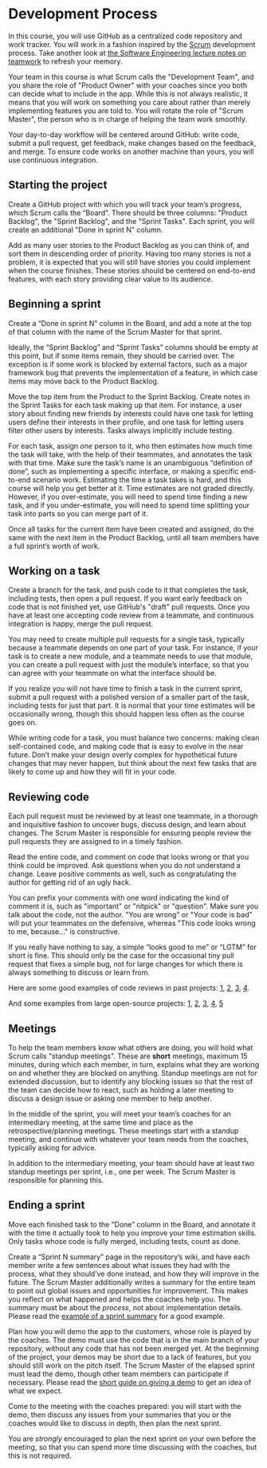 # Development Process

In this course, you will use GitHub as a centralized code repository and work tracker.
You will work in a fashion inspired by the [Scrum](https://www.scrum.org/resources/what-is-scrum) development process.
Take another look at [the Software Engineering lecture notes on teamwork](../../lectures/Teamwork) to refresh your memory.

Your team in this course is what Scrum calls the "Development Team", and you share the role of "Product Owner" with your coaches since you both can decide what to include in the app.
While this is not always realistic, it means that you will work on something you care about rather than merely implementing features you are told to.
You will rotate the role of "Scrum Master", the person who is in charge of helping the team work smoothly.

Your day-to-day workflow will be centered around GitHub: write code, submit a pull request, get feedback, make changes based on the feedback, and merge.
To ensure code works on another machine than yours, you will use continuous integration.


## Starting the project

Create a GitHub project with which you will track your team’s progress, which Scrum calls the “Board”.
There should be three columns: "Product Backlog", the "Sprint Backlog", and the "Sprint Tasks". Each sprint, you will create an additional "Done in sprint N" column.

Add as many user stories to the Product Backlog as you can think of, and sort them in descending order of priority.
Having too many stories is not a problem, it is expected that you will still have stories you could implement when the course finishes.
These stories should be centered on end-to-end features, with each story providing clear value to its audience.


## Beginning a sprint

Create a “Done in sprint N” column in the Board, and add a note at the top of that column with the name of the Scrum Master for that sprint.

Ideally, the “Sprint Backlog” and “Sprint Tasks” columns should be empty at this point, but if some items remain, they should be carried over.
The exception is if some work is blocked by external factors, such as a major framework bug that prevents the implementation of a feature, in which case items may move back to the Product Backlog.

Move the top item from the Product to the Sprint Backlog.
Create notes in the Sprint Tasks for each task making up that item.
For instance, a user story about finding new friends by interests could have one task for letting users define their interests in their profile,
and one task for letting users filter other users by interests.
Tasks always implicitly include testing.

For each task, assign _one_ person to it, who then estimates how much time the task will take, with the help of their teammates, and annotates the task with that time.
Make sure the task’s name is an unambiguous “definition of done”, such as implementing a specific interface, or making a specific end-to-end scenario work.
Estimating the time a task takes is hard, and this course will help you get better at it.
Time estimates are not graded directly. However, if you over-estimate, you will need to spend time finding a new task,
and if you under-estimate, you will need to spend time splitting your task into parts so you can merge part of it.

Once all tasks for the current item have been created and assigned, do the same with the next item in the Product Backlog, until all team members have a full sprint’s worth of work.


## Working on a task

Create a branch for the task, and push code to it that completes the task, including tests, then open a pull request.
If you want early feedback on code that is not finished yet, use GitHub's "draft" pull requests.
Once you have at least one accepting code review from a teammate, and continuous integration is happy, merge the pull request.

You may need to create multiple pull requests for a single task, typically because a teammate depends on one part of your task.
For instance, if your task is to create a new module, and a teammate needs to use that module,
you can create a pull request with just the module’s interface, so that you can agree with your teammate on what the interface should be.

If you realize you will not have time to finish a task in the current sprint, submit a pull request with a polished version of a smaller part of the task,
including tests for just that part. It is normal that your time estimates will be occasionally wrong, though this should happen less often as the course goes on.

While writing code for a task, you must balance two concerns: making clean self-contained code, and making code that is easy to evolve in the near future.
Don’t make your design overly complex for hypothetical future changes that may never happen, but think about the next few tasks that are likely to come up and how they will fit in your code.


## Reviewing code

Each pull request must be reviewed by at least one teammate, in a thorough and inquisitive fashion to uncover bugs, discuss design, and learn about changes.
The Scrum Master is responsible for ensuring people review the pull requests they are assigned to in a timely fashion.

Read the entire code, and comment on code that looks wrong or that you think could be improved.
Ask questions when you do not understand a change.
Leave positive comments as well, such as congratulating the author for getting rid of an ugly hack.

You can prefix your comments with one word indicating the kind of comment it is, such as "important" or "nitpick" or "question".
Make sure you talk about the code, not the author. "You are wrong" or "Your code is bad" will put your teammates on the defensive, whereas "This code looks wrong to me, because..." is constructive.

If you really have nothing to say, a simple “looks good to me” or “LGTM” for short is fine.
This should only be the case for the occasional tiny pull request that fixes a simple bug, not for large changes for which there is always something to discuss or learn from.

Here are some good examples of code reviews in past projects:
[1](https://github.com/epfl-SDP/android/pull/255),
[2](https://github.com/epfl-SDP/android/pull/410),
[3](https://github.com/PalFinderTeam/palFinder/pull/82),
[4](https://github.com/PalFinderTeam/palFinder/pull/302).

And some examples from large open-source projects:
[1](https://github.com/dotnet/runtime/pull/81725),
[2](https://github.com/dotnet/runtime/pull/72712),
[3](https://github.com/openjdk/jdk/pull/7431),
[4](https://github.com/ruby/ruby/pull/5002),
[5](https://github.com/lampepfl/dotty/pull/16612)


## Meetings

To help the team members know what others are doing, you will hold what Scrum calls "standup meetings".
These are **short** meetings, maximum 15 minutes, during which each member, in turn, explains what they are working on and whether they are blocked on anything.
Standup meetings are not for extended discussion, but to identify any blocking issues so that the rest of the team can decide how to react,
such as holding a later meeting to discuss a design issue or asking one member to help another. 

In the middle of the sprint, you will meet your team’s coaches for an intermediary meeting, at the same time and place as the retrospective/planning meetings.
These meetings start with a standup meeting, and continue with whatever your team needs from the coaches, typically asking for advice.

In addition to the intermediary meeting, your team should have at least two standup meetings per sprint, i.e., one per week.
The Scrum Master is responsible for planning this.


## Ending a sprint

Move each finished task to the “Done” column in the Board, and annotate it with the time it actually took to help you improve your time estimation skills.
Only tasks whose code is fully merged, including tests, count as done.

Create a “Sprint N summary” page in the repository’s wiki, and have each member write a few sentences about what issues they had with the process,
what they should’ve done instead, and how they will improve in the future.
The Scrum Master additionally writes a summary for the entire team to point out global issues and opportunities for improvement.
This makes you reflect on what happened and helps the coaches help you.
The summary must be about the _process_, not about implementation details.
Please read the [example of a sprint summary](./ExampleSummary.md) for a good example.

Plan how you will demo the app to the customers, whose role is played by the coaches.
The demo must use the code that is in the main branch of your repository, without any code that has not been merged yet.
At the beginning of the project, your demos may be short due to a lack of features, but you should still work on the pitch itself.
The Scrum Master of the elapsed sprint must lead the demo, though other team members can participate if necessary.
Please read the [short guide on giving a demo](./Demo.md) to get an idea of what we expect.

Come to the meeting with the coaches prepared: you will start with the demo, then discuss any issues from your summaries that you or the coaches would like to discuss in depth, then plan the next sprint.

You are _strongly_ encouraged to plan the next sprint on your own before the meeting, so that you can spend more time discussing with the coaches, but this is not required.
